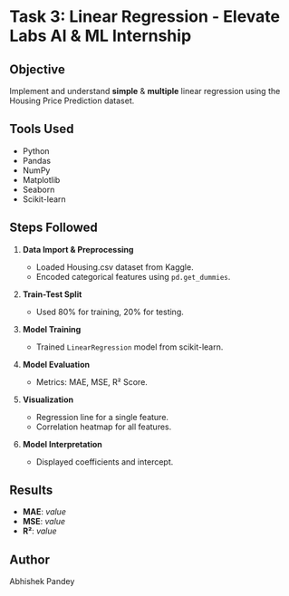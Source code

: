# Task 3: Linear Regression - Elevate Labs AI & ML Internship

## Objective
Implement and understand **simple** & **multiple** linear regression using the Housing Price Prediction dataset.

## Tools Used
- Python
- Pandas
- NumPy
- Matplotlib
- Seaborn
- Scikit-learn

## Steps Followed
1. **Data Import & Preprocessing**  
   - Loaded Housing.csv dataset from Kaggle.  
   - Encoded categorical features using `pd.get_dummies`.  

2. **Train-Test Split**  
   - Used 80% for training, 20% for testing.  

3. **Model Training**  
   - Trained `LinearRegression` model from scikit-learn.  

4. **Model Evaluation**  
   - Metrics: MAE, MSE, R² Score.  

5. **Visualization**  
   - Regression line for a single feature.  
   - Correlation heatmap for all features.  

6. **Model Interpretation**  
   - Displayed coefficients and intercept.  

## Results
- **MAE**: *value*  
- **MSE**: *value*  
- **R²**: *value*



## Author
Abhishek Pandey
